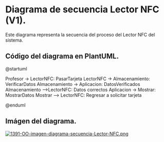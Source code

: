 # **Diagrama de secuencia Lector NFC (V1).**

Este diagrama representa la secuencia del proceso del Lector NFC del sistema.

## Código del diagrama en PlantUML.

@startuml

Profesor -> LectorNFC: PasarTarjeta
LectorNFC -> Almacenamiento: VerificarDatos
Almacenamiento -> Aplicacion: DatosVerificados
Almacenamiento -->LectorNFC: Datos correctos
Aplicacion -> Mostrar: MostrarDatos
Mostrar --> LectorNFC: Regresar a solicitar tarjeta

@enduml

## Imágen del diagrama.
[![1391-OO-imagen-diagrama-secuencia-Lector-NFC.png](https://i.postimg.cc/FRm8y4dn/1391-OO-imagen-diagrama-secuencia-Lector-NFC.png)](https://postimg.cc/yJQLK2TF)
